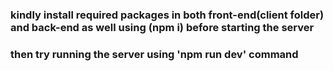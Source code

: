 ### kindly install required packages in both front-end(client folder) and back-end as well using (npm i) before starting the server
### then try running the server using 'npm run dev' command
